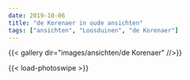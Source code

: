 ```yaml
---
date: 2019-10-06
title: "de Korenaer in oude ansichten"
tags: ["ansichten", "Loosduinen", "de Korenaer"]
---
```

{{< gallery dir="images/ansichten/de Korenaer" //>}}

{{< load-photoswipe >}}